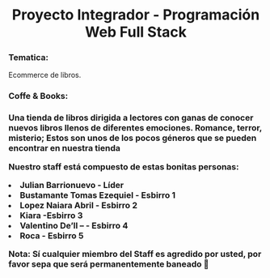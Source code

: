 
<h1 align="center"> Proyecto Integrador -
Programación Web Full Stack </h1>
<h3>Tematica:</h3> 
<p>Ecommerce de libros.</p>

<h3>Coffe & Books:<h3>
   <p>Una tienda de libros dirigida a lectores con ganas de conocer nuevos libros llenos de diferentes emociones. Romance, terror, misterio; Estos son unos de los pocos géneros que se pueden encontrar en nuestra tienda</p> 


 <p>Nuestro staff está compuesto de estas bonitas personas:</p> 
<ul></ul>
<li>Julian Barrionuevo - Líder</li>
<li>Bustamante Tomas Ezequiel - Esbirro 1</li>
<li>Lopez Naiara Abril - Esbirro 2</li>
<li>Kiara -Esbirro 3</li>
<li>Valentino De’ll – - Esbirro 4</li>
<li>Roca - Esbirro 5 </li>

<p>Nota: Sí cualquier miembro del Staff es agredido por usted, por favor sepa que será permanentemente baneado 🙂</p>
